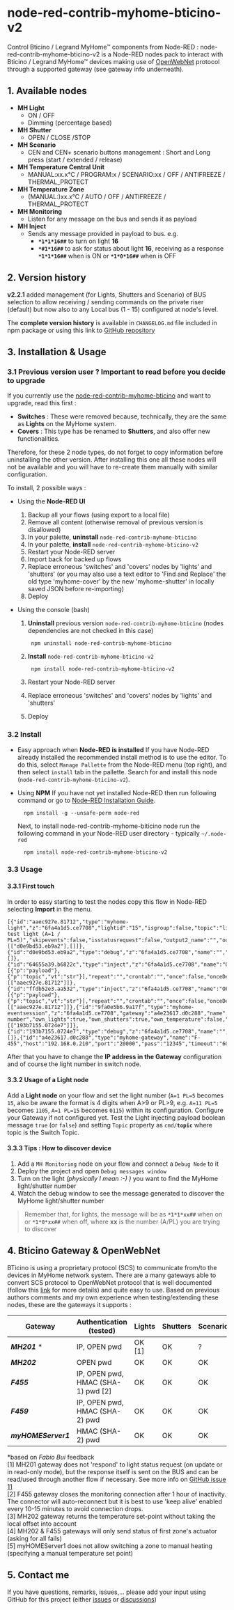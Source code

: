 # node-red-contrib-myhome-bticino-v2

Control Bticino / Legrand MyHome&#8482; components from Node-RED : node-red-contrib-myhome-bticino-v2 is a Node-RED nodes pack to interact with Bticino / Legrand MyHome&#8482; devices making use of [OpenWebNet](https://en.wikipedia.org/wiki/OpenWebNet) protocol through a supported gateway (see gateway info underneath).

## 1. Available nodes
- **MH Light**
	- ON / OFF
	- Dimming (percentage based)
- **MH Shutter**
	- OPEN / CLOSE /STOP
- **MH Scenario**
	- CEN and CEN+ scenario buttons management : Short and Long press (start / extended / release)
- **MH Temperature Central Unit**
	- MANUAL:xx.x°C / PROGRAM:x / SCENARIO:xx / OFF / ANTIFREEZE / THERMAL_PROTECT
- **MH Temperature Zone**
	- (MANUAL:)xx.x°C / AUTO / OFF / ANTIFREEZE / THERMAL_PROTECT
- **MH Monitoring**
	- Listen for any message on the bus and sends it as payload
- **MH Inject**
	- Sends any message provided in payload to bus. e.g.
		- **`*1*1*16##`** to turn on light **16**
		- **`*#1*16##`** to ask for status about light **16**, receiving as a response **`*1*1*16##`** when is ON or **`*1*0*16##`** when is OFF

## 2. Version history
**v2.2.1** added management (for Lights, Shutters and Scenario) of BUS selection to allow receiving / sending commands on the private riser (default) but now also to any Local bus (1 - 15) configured at node's level.

The **complete version history** is available in `CHANGELOG.md` file included in npm package or using this link to [GitHub repository](https://github.com/FredBlo/node-red-contrib-myhome-bticino-v2/blob/main/CHANGELOG.md)

## 3. Installation & Usage
### 3.1 Previous version user ? Important to read before you decide to upgrade
If you currently use the [node-red-contrib-myhome-bticino](https://flows.nodered.org/node/node-red-contrib-myhome-bticino) and want to upgrade, read this first :  
- **Switches** : These were removed because, technically, they are the same as **Lights** on the MyHome system.
- **Covers** : This type has be renamed to **Shutters**, and also offer new functionalities.

Therefore, for these 2 node types, do not forget to copy information before uninstalling the other version. After installing this one all these nodes will not be available and you will have to re-create them manually with similar configuration.

To install, 2 possible ways :
- Using the **Node-RED UI**
	1. Backup all your flows (using export to a local file)
	2. Remove all content (otherwise removal of previous version is disallowed)
	3. In your palette, **uninstall** `node-red-contrib-myhome-bticino`
	4. In your palette, **install** `node-red-contrib-myhome-bticino-v2`
	5. Restart your Node-RED server
	6. Import back for backed up flows
	7. Replace erroneous 'switches' and 'covers' nodes by 'lights' and 'shutters' (or you may also use a text editor to 'Find and Replace' the old type 'myhome-cover' by the new 'myhome-shutter' in locally saved JSON before re-importing)
	8. Deploy

- Using the console (bash)
	1. **Uninstall** previous version `node-red-contrib-myhome-bticino` (nodes dependencies are not checked in this case)

        	npm uninstall node-red-contrib-myhome-bticino

	2. **Install** `node-red-contrib-myhome-bticino-v2`

        	npm install node-red-contrib-myhome-bticino-v2

	3. Restart your Node-RED server
	4. Replace erroneous 'switches' and 'covers' nodes by 'lights' and 'shutters'
	5. Deploy

### 3.2 Install
- Easy approach when **Node-RED is installed**
	If you have Node-RED already installed the recommended install method is to use the editor. To do this, select `Manage Pallette` from the Node-RED menu (top right), and then select `install` tab in the pallette. Search for and install this node (`node-red-contrib-myhome-bticino-v2`).

- Using **NPM**
	If you have not yet installed Node-RED then run following command or go to [Node-RED Installation Guide](https://nodered.org/docs/getting-started/installation).

        npm install -g --unsafe-perm node-red

    Next, to install node-red-contrib-myhome-biticino node run the following command in your Node-RED user directory - typically `~/.node-red`

        npm install node-red-contrib-myhome-bticino-v2

### 3.3 Usage
#### 3.3.1 First touch
In order to easy starting to test the nodes copy this flow in Node-RED selecting **Import** in the menu.

```
[{"id":"aaec927e.81712","type":"myhome-light","z":"6fa4a1d5.ce7708","lightid":"15","isgroup":false,"topic":"light","gateway":"a4e23617.d0c288","name":"My test light (A=1 / PL=5)","skipevents":false,"isstatusrequest":false,"output2_name":"","output2_type":"boolean","x":450,"y":180,"wires":[["d0e9bd53.eb9a2"],[]]},{"id":"d0e9bd53.eb9a2","type":"debug","z":"6fa4a1d5.ce7708","name":"","active":true,"tosidebar":true,"console":false,"tostatus":false,"complete":"false","statusVal":"","statusType":"auto","x":650,"y":140,"wires":[]},{"id":"64655a39.b6822c","type":"inject","z":"6fa4a1d5.ce7708","name":"ON","props":[{"p":"payload"},{"p":"topic","vt":"str"}],"repeat":"","crontab":"","once":false,"onceDelay":0.1,"topic":"cmd/light","payload":"true","payloadType":"bool","x":190,"y":160,"wires":[["aaec927e.81712"]]},{"id":"ffdb52e3.aa532","type":"inject","z":"6fa4a1d5.ce7708","name":"OFF","props":[{"p":"payload"},{"p":"topic","vt":"str"}],"repeat":"","crontab":"","once":false,"onceDelay":0.1,"topic":"cmd/light","payload":"false","payloadType":"bool","x":190,"y":200,"wires":[["aaec927e.81712"]]},{"id":"9fa0e5b6.9a17f","type":"myhome-eventsession","z":"6fa4a1d5.ce7708","gateway":"a4e23617.d0c288","name":"Discover number","own_lights":true,"own_shutters":true,"own_temperature":false,"own_energy":false,"own_others":false,"x":480,"y":260,"wires":[["193b7155.0724e7"]]},{"id":"193b7155.0724e7","type":"debug","z":"6fa4a1d5.ce7708","name":"","active":true,"tosidebar":true,"console":false,"tostatus":false,"complete":"false","statusVal":"","statusType":"auto","x":690,"y":260,"wires":[]},{"id":"a4e23617.d0c288","type":"myhome-gateway","name":"F-455","host":"192.168.0.210","port":"20000","pass":"12345","timeout":"600","log_in_lights":false,"log_in_shutters":false,"log_in_temperature":false,"log_in_energy":false,"log_in_others":false,"log_out_cmd":false}]
```
After that you have to change the **IP address in the Gateway** configuration and of course the light number in switch node.

#### 3.3.2 Usage of a Light node
Add a **Light node** on your flow and set the light number (`A=1 PL=5` becomes `15`, also be aware the format is 4 digits when A>9 or PL>9, e.g. `A=11 PL=5` becomes `1105`, `A=1 PL=15` becomes `0115`) within its configuration. Configure your Gateway if not configured yet.
Test the Light injecting payload boolean message `true` (or `false`) and setting `Topic` property as `cmd/`**`topic`** where topic is the Switch Topic.

#### 3.3.3 Tips : How to discover device
 1. Add a `MH Monitoring` node on your flow and connect a `Debug Node` to it
 2. Deploy the project and open `Debug messages window`
 3. Turn on the light *(physically I mean :-) )* you want to find the MyHome light/shutter number
 4. Watch the debug window to see the message generated to discover the MyHome light/shutter number  

> Remember that, for lights, the message will be as **`*1*1*xx##`** when on or **`*1*0*xx##`** when off, where **xx** is the number (A/PL) you are trying to discover

## 4. Bticino Gateway & OpenWebNet
BTicino is using a proprietary protocol (SCS) to communicate from/to the devices in MyHome network system. There are a many gateways able to convert SCS protocol to OpenWebNet protocol that is well documented (follow this [link](https://developer.legrand.com/documentation/open-web-net-for-myhome/) for more details) and quite easy to use.
Based on previous authors comments and my own experience when testing/extending these nodes, these are the gateways it supports :

| Gateway             | Authentication (tested)           | Lights        | Shutters      | Scenario      | Temperature   |
| ------------------- | --------------------------------- | ------------- | ------------- | ------------- | ------------- |
| ***MH201*** \*      | IP, OPEN pwd                      | OK [1]        | OK            | ?             | ?             |
| ***MH202***         | OPEN pwd                          | OK            | OK            | OK            | OK [3][4]     |
| ***F455***          | IP, OPEN pwd, HMAC (SHA-1) pwd [2]| OK            | OK            | OK            | OK [4]        |
| ***F459***          | IP, OPEN pwd, HMAC (SHA-2) pwd    | OK            | OK            | OK            | OK            |
| ***myHOMEServer1*** | HMAC (SHA-2) pwd                  | OK            | OK            | OK            | OK [5]        |

\*based on *Fabio Bui* feedback
\
[1] MH201 gateway does not 'respond' to light status request (on update or in read-only mode), but the response itself is sent on the BUS and can be read/used through another flow if necessary. See more info on [GitHub issue 11](https://github.com/FredBlo/node-red-contrib-myhome-bticino-v2/issues/11)
\
[2] F455 gateway closes the monitoring connection after 1 hour of inactivity. The connector will auto-reconnect but it is best to use 'keep alive' enabled every 10-15 minutes to avoid connection drops.
\
[3] MH202 gateway returns the temperature set-point without taking the local offset into account
\
[4] MH202 & F455 gateways will only send status of first zone's actuator (asking for all fails)
\
[5] myHOMEServer1 does not allow switching a zone to manual heating (specifying a manual temperature set point)

## 5. Contact me
If you have questions, remarks, issues,... please add your input using GitHub for this project (either [issues](https://github.com/FredBlo/node-red-contrib-myhome-bticino-v2/issues) or [discussions](https://github.com/FredBlo/node-red-contrib-myhome-bticino-v2/discussions))
